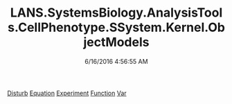 ﻿---
title: LANS.SystemsBiology.AnalysisTools.CellPhenotype.SSystem.Kernel.ObjectModels
date: 6/16/2016 4:56:55 AM
---

[Disturb](T-LANS.SystemsBiology.AnalysisTools.CellPhenotype.SSystem.Kernel.ObjectModels.Disturb.html)
[Equation](T-LANS.SystemsBiology.AnalysisTools.CellPhenotype.SSystem.Kernel.ObjectModels.Equation.html)
[Experiment](T-LANS.SystemsBiology.AnalysisTools.CellPhenotype.SSystem.Kernel.ObjectModels.Experiment.html)
[Function](T-LANS.SystemsBiology.AnalysisTools.CellPhenotype.SSystem.Kernel.ObjectModels.Function.html)
[Var](T-LANS.SystemsBiology.AnalysisTools.CellPhenotype.SSystem.Kernel.ObjectModels.Var.html)
